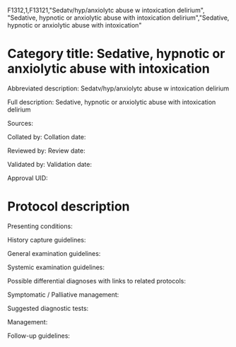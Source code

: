 F1312,1,F13121,"Sedatv/hyp/anxiolytc abuse w intoxication delirium", "Sedative, hypnotic or anxiolytic abuse with intoxication delirium","Sedative, hypnotic or anxiolytic abuse with intoxication"
# Category title: Sedative, hypnotic or anxiolytic abuse with intoxication

Abbreviated description: Sedatv/hyp/anxiolytc abuse w intoxication delirium

Full description: Sedative, hypnotic or anxiolytic abuse with intoxication delirium

Sources:

Collated by:
Collation date:

Reviewed by:
Review date:

Validated by:
Validation date:

Approval UID:

# Protocol description

Presenting conditions:

History capture guidelines:

General examination guidelines:

Systemic examination guidelines:

Possible differential diagnoses with links to related protocols:

Symptomatic / Palliative management:

Suggested diagnostic tests:

Management:

Follow-up guidelines:
